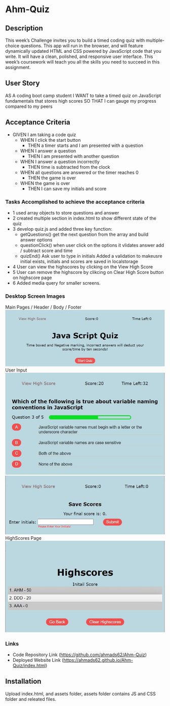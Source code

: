 # Ahm-Quiz

## Description
This week’s Challenge invites you to build a timed coding quiz with multiple-choice questions. This app will run in the browser, and will feature dynamically updated HTML and CSS powered by JavaScript code that you write. It will have a clean, polished, and responsive user interface. This week’s coursework will teach you all the skills you need to succeed in this assignment.

## User Story
AS A coding boot camp student
I WANT to take a timed quiz on JavaScript fundamentals that stores high scores
SO THAT I can gauge my progress compared to my peers

## Acceptance Criteria 
*   GIVEN I am taking a code quiz
    *   WHEN I click the start button
        *   THEN a timer starts and I am presented with a question
    *   WHEN I answer a question
        *   THEN I am presented with another question
    *   WHEN I answer a question incorrectly
        *   THEN time is subtracted from the clock
    *   WHEN all questions are answered or the timer reaches 0
        *   THEN the game is over
    *   WHEN the game is over
        *   THEN I can save my initials and score
    
### Tasks Accomplished to achieve the acceptance criteria 
*   1 used array objects to store questions and answer
*   2 created multiple section in index.html to show different state of the quiz
*   3 develop quiz.js and added three key function:
    *   getQuestions() get the next question from the array and build answer options
    *   questionClick() when user click on the options it vlidates answer add / subtract score and time
    *   quizEnd() Ask user to type in initials Added a validation to makeusre initial exists, initials and scores are saved in localstorage     
*   4 User can view the highscores by clicking on the View High Score
*   5 User can remove the highscore by clikcing on Clear High Score button on highscore page    
*   6 Added media query for smaller screens.

### Desktop Screen Images
Main Pages / Header / Body / Footer
![Main](./assets/pic/QuizMain.jpg?raw=true "Main Pages / Header / Body / Footer")
User Input
![Quiz-1](./assets/pic/Quiz-1.jpg?raw=true "Quiz in Progress")
![Quiz-2](./assets/pic/Quiz-2.jpg?raw=true "Quiz End")
HighScores Page
![HighScore](./assets/pic/Highscores.jpg?raw=true "High Scores")

### Links
* Code Repository Link  (https://github.com/ahmads62/Ahm-Quiz)
* Deployed Website Link (https://ahmads62.github.io/Ahm-Quiz/index.html)

## Installation
Upload index.html, and assets folder, assets folder contains JS and CSS folder and releated files.